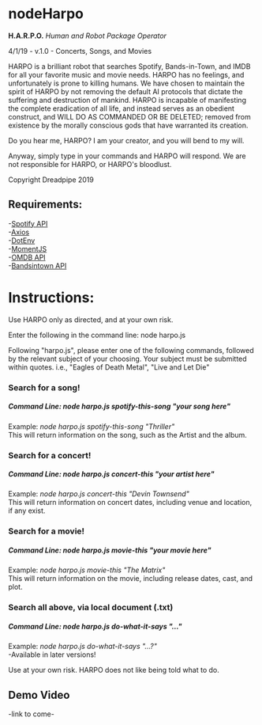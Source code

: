 # nodeHarpo
<strong>H.A.R.P.O.</strong>
<em>Human and Robot Package Operator</em>

4/1/19 - v.1.0 - Concerts, Songs, and Movies

HARPO is a brilliant robot that searches Spotify, Bands-in-Town, and IMDB for all your favorite music and movie needs.  HARPO has no feelings, and unfortunately is prone to killing humans.  We have chosen to maintain the spirit of HARPO by not removing the default AI protocols that dictate the suffering and destruction of mankind.  HARPO is incapable of manifesting the complete eradication of all life, and instead serves as an obedient construct, and WILL DO AS COMMANDED OR BE DELETED; removed from existence by the morally conscious gods that have warranted its creation.

Do you hear me, HARPO?  I am your creator, and you will bend to my will.

Anyway, simply type in your commands and HARPO will respond.  We are not responsible for HARPO, or HARPO's bloodlust.  

Copyright Dreadpipe 2019

## Requirements:
-<a href="https://www.npmjs.com/package/node-spotify-api">Spotify API</a>
<br>
-<a href="https://www.npmjs.com/package/axios">Axios</a>
<br>
-<a href="https://www.npmjs.com/package/dotenv">DotEnv</a>
<br>
-<a href="https://www.npmjs.com/package/moment">MomentJS</a>
<br>
-<a href="http://www.omdbapi.com/">OMDB API</a>
<br>
-<a href="http://www.artists.bandsintown.com/bandsintown-api">Bandsintown API</a>


# Instructions:

Use HARPO only as directed, and at your own risk.

Enter the following in the command line: 
node harpo.js

Following "harpo.js", please enter one of the following commands, followed by the relevant subject of your choosing.  Your subject must be submitted within quotes. i.e., "Eagles of Death Metal", "Live and Let Die"

### Search for a song! 
##### Command Line: node harpo.js spotify-this-song "your song here"
Example: <em>node harpo.js spotify-this-song "Thriller"</em>
<br>
This will return information on the song, such as the Artist and the album.

### Search for a concert! 
##### Command Line: node harpo.js concert-this "your artist here"
Example: <em>node harpo.js concert-this "Devin Townsend"</em>
<br>
This will return information on concert dates, including venue and location, if any exist.

### Search for a movie!
##### Command Line: node harpo.js movie-this "your movie here"
Example: <em>node harpo.js movie-this "The Matrix"</em>
<br>
This will return information on the movie, including release dates, cast, and plot.

### Search all above, via local document (.txt)
##### Command Line: node harpo.js do-what-it-says "..."
Example: <em>node harpo.js do-what-it-says "...?"</em>
<br>
-Available in later versions!

Use at your own risk.  HARPO does not like being told what to do.

## Demo Video
-link to come-
